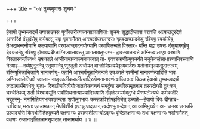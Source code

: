 +++
title = "०४ तुभ्यमुषासः शुचयः"

+++

हेवायो तुभ्यन्त्वदर्थं उषासःउषसः पूर्वोक्तरीत्यात्वयाप्रकाशिताः शुचयः शुद्धादीप्तावा परावति अत्यन्तदूरदेशे अन्तरिक्षे दंसुदंसेषु कर्मवत्सु यद्वा गृहनामैतत् अन्त्यलोपश्छान्दसः गृहवदाच्छादकेषु रश्मिषु स्वकीयेषु तैःभद्राभन्दनीयानि कल्याणानि वस्राआच्छादनयोग्यानि वस्राणितन्वते विस्तार- यन्ति यद्वा उषसः दंसुयागगृहेषु देवयजनेषु रश्मिषु होमायप्रदीप्ताग्निज्वालावत्सु आगतायतुभ्यम्भ- द्रावस्त्रातन्वते अग्निज्वालाएव वस्राणि विस्तारयन्तीत्यर्थः उषःकाले अग्नीनाम्प्रज्वाल्यमानत्वात् ता- एववस्त्राणीत्युपचर्यते ननुकेवलंसाधारणानिवस्त्राणि नेत्याह—नव्येषुनूतनेषु स्तूयमानेषु णुस्तुतौ अचोयत् वान्तोयिप्रत्ययेइत्यवादेशः यतोनावइत्याद्युदात्तत्वम् रश्मिषुचित्राचित्राणि नानावर्णयु- क्तानि आश्चर्यभूतानितन्वते उषःकाले रश्मीनां नानावर्णत्वादिति भावः अग्निज्वालेतिपक्षे ज्वाला- नाङ्कालीकरालीत्यादिरूपेणनानावर्णत्वाच्चित्रत्वं किञ्च हेवायो तुभ्यन्त्वदर्थं त्वद्यागार्थमेवधेनुः घृता- दिनाप्रीणयित्रीगौःजातावेकवचनं सबर्दुघा सबरित्यमृतनाम तस्यदोग्ध्री दुहःकब् घश्चेतिकप् सती विश्वावसूनि सर्वाणिधनान्याज्यादिरूपाणि दोहतेस्वयमेवदुग्धे प्रीणयतीत्यर्थः कर्मकर्तरि नदुहस्नु- नमामितियगभावश्छान्दसः शपोलुगभावः कस्तत्रविशोषइतिचेत् उच्यते—हेवायो दिवः दीप्ताद- न्तरिक्षात् मरुतः एतन्नामकान् मेघंविशीर्य वृष्ट्युत्पादकान् त्वदंशभूतान्देवान् आ आभिमुख्येन अ- जनयः जनयसि उत्पादयसि किमर्थमितितदुच्यते वक्षणाभ्यः प्रवहणशीलाभ्योऽद्भ्यः वृष्टिलक्षणाभ्यः तथा वक्षणाभ्यः नदीनामैतत् वक्षणाः रुजानाइतितन्नामसुपाठात् तासामर्थाय ॥ ४ ॥